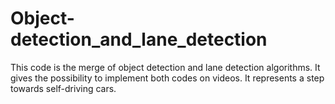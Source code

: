 # Object-detection_and_lane_detection
This code is the merge of object detection and lane detection algorithms. It gives the possibility to implement both codes on videos. It represents a step towards self-driving cars.
